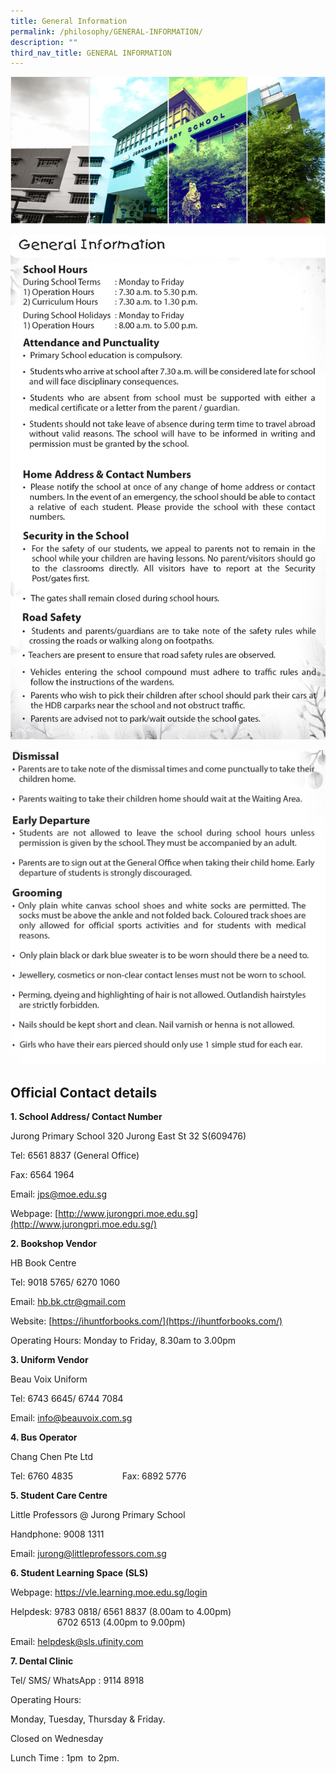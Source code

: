 ```yaml
---
title: General Information
permalink: /philosophy/GENERAL-INFORMATION/
description: ""
third_nav_title: GENERAL INFORMATION
---
```

![](/images/Banner.png)

![](/images/General%20Information1.png)

![](/images/General%20Information2.png)

Official Contact details
------------------------

**1\. School Address/ Contact Number**

Jurong Primary School 320 Jurong East St 32 S(609476)

Tel: 6561 8837 (General Office)

Fax: 6564 1964

Email: [jps@moe.edu.sg](mailto:jps@moe.edu.sg)

Webpage: [http://www.jurongpri.moe.edu.sg](http://www.jurongpri.moe.edu.sg/)
 
 

**2\. Bookshop Vendor**

HB Book Centre

Tel: 9018 5765/ 6270 1060

Email: [hb.bk.ctr@gmail.com](mailto:hb.bk.ctr@gmail.com)

Website: [https://ihuntforbooks.com/](https://ihuntforbooks.com/)

Operating Hours: Monday to Friday, 8.30am to 3.00pm

  

**3\. Uniform Vendor**

Beau Voix Uniform

Tel: 6743 6645/ 6744 7084

Email: [info@beauvoix.com.sg](mailto:info@beauvoix.com.sg)


**4\. Bus Operator**

Chang Chen Pte Ltd

Tel: 6760 4835                    Fax: 6892 5776

  
**5\. Student Care Centre**  

Little Professors @ Jurong Primary School   

Handphone: 9008 1311  

Email: [jurong@littleprofessors.com.sg](mailto:jurong@littleprofessors.com.sg)

**6\. Student Learning Space (SLS)**  

Webpage: https://vle.learning.moe.edu.sg/login  

Helpdesk: 9783 0818/ 6561 8837 (8.00am to 4.00pm)  
                   6702 6513 (4.00pm to 9.00pm) 
									 
Email: [helpdesk@sls.ufinity.com](mailto:helpdesk@sls.ufinity.com)  
  

**7\. Dental Clinic**           

Tel/ SMS/ WhatsApp : 9114 8918            

Operating Hours:  

Monday, Tuesday, Thursday & Friday.

Closed on Wednesday 
 
Lunch Time : 1pm  to 2pm.
